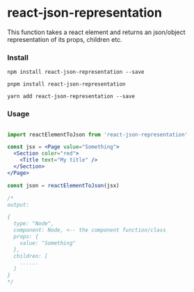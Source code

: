 # react-json-representation

This function takes a react element and returns an json/object representation of its props, children etc.

### Install

`npm install react-json-representation --save`

`pnpm install react-json-representation`

`yarn add react-json-representation --save`

### Usage

```jsx

import reactElementToJson from 'react-json-representation'

const jsx = <Page value="Something">
  <Section color="red">
    <Title text="My title" />
  </Section>
</Page>

const json = reactElementToJson(jsx)

/*
output:

{
  type: "Node",
  component: Node, <-- the component function/class
  props: {
    value: "Something"
  },
  children: [
    ......
  ]
}
*/

```
